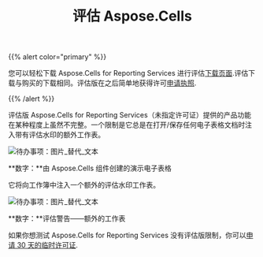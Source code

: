 ﻿---
title: 评估 Aspose.Cells
type: docs
weight: 70
url: /zh/reportingservices/evaluate-aspose-cells/
---
{{% alert color="primary" %}}

您可以轻松下载 Aspose.Cells for Reporting Services 进行评估[下载页面](https://downloads.aspose.com/cells/reportingservices).评估下载与购买的下载相同。评估版在之后简单地获得许可[申请执照](/cells/zh/reportingservices/licensing/).

{{% /alert %}}

评估版 Aspose.Cells for Reporting Services（未指定许可证）提供的产品功能在某种程度上虽然不完整。一个限制是它总是在打开/保存任何电子表格文档时注入带有评估水印的额外工作表。

![待办事项：图片_替代_文本](evaluate-aspose-cells_1.png)

**数字：**由 Aspose.Cells 组件创建的演示电子表格

它将向工作簿中注入一个额外的评估水印工作表。

![待办事项：图片_替代_文本](evaluate-aspose-cells_2.png)

**数字：**评估警告——额外的工作表

如果你想测试 Aspose.Cells for Reporting Services 没有评估版限制，你可以[申请 30 天的临时许可证](https://purchase.aspose.com/temporary-license).
